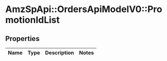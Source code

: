 # AmzSpApi::OrdersApiModelV0::PromotionIdList

## Properties
Name | Type | Description | Notes
------------ | ------------- | ------------- | -------------

